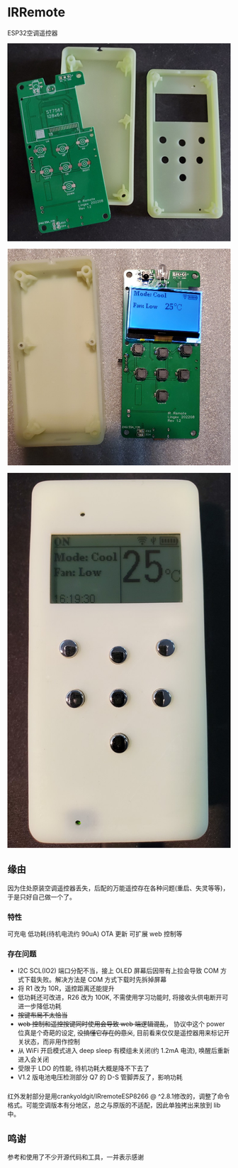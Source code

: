 # IRRemote
ESP32空调遥控器

![image](./V1.2/Doc/001.jpg)

![image](./V1.2/Doc/002.jpg)

![image](./V1.2/Doc/003.jpg)

## 缘由
因为住处原装空调遥控器丢失，后配的万能遥控存在各种问题(重启、失灵等等)，于是只好自己做一个了。

### 特性
可充电 低功耗(待机电流约 90uA) OTA 更新 可扩展 web 控制等

### 存在问题
- I2C SCL(IO2) 端口分配不当，接上 OLED 屏幕后因带有上拉会导致 COM 方式下载失败。解决方法是 COM 方式下载时先拆掉屏幕
- 将 R1 改为 10R，遥控距离还能提升
- 低功耗还可改进，R26 改为 100K, 不需使用学习功能时, 将接收头供电断开可进一步降低功耗
- ~~按键布局不太恰当~~
- ~~web 控制和遥控按键同时使用会导致 web 端逻辑混乱~~， 协议中这个 power 位真是个奇葩的设定, ~~没搞懂它存在的意义~~, 目前看来仅仅是遥控器用来标记开关状态，而非用作控制
- 从 WiFi 开启模式进入 deep sleep 有模组未关闭(约 1.2mA 电流), 唤醒后重新进入会关闭  
- 受限于 LDO 的性能, 待机功耗大概是降不下去了
- V1.2 版电池电压检测部分 Q7 的 D-S 管脚弄反了，影响功耗  

###
红外发射部分是用crankyoldgit/IRremoteESP8266 @ ^2.8.1修改的，调整了命令格式。可能空调版本有分地区，总之与原版的不适配，因此单独拷出来放到 lib 中。


## 鸣谢

参考和使用了不少开源代码和工具，一并表示感谢
